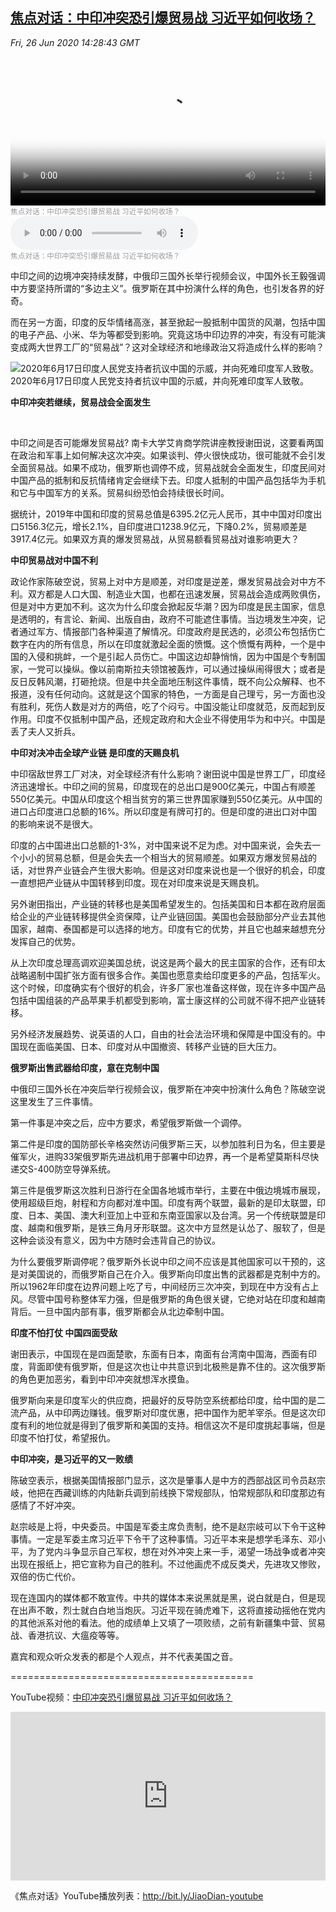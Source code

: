 <!--1593191481000-->
[焦点对话：中印冲突恐引爆贸易战 习近平如何收场？](https://www.voachinese.com/a/voaweishi-20200626-voapc-china-india-conflict-may-detonate-trade-war/5478750.html)
------

<div><i>Fri, 26 Jun 2020 14:28:43 GMT</i></div><video poster="https://images.weserv.nl?url=gdb.voanews.com/91e61406-985f-41dc-a63d-fb442c617594_tv_r1_s_w900.jpg" src="https://av.voanews.com/Videoroot/Pangeavideo/2020/06/9/91/91e61406-985f-41dc-a63d-fb442c617594_240p.mp4" style="width:100%" controls></video><div><small style="color: #999;">焦点对话：中印冲突恐引爆贸易战 习近平如何收场？</small></div><audio src="https://av.voanews.com/clips/VCH/2020/06/26/15538813-2640-4081-bbb1-05e0f3d2ded7.mp3" controls></audio><div><small style="color: #999;">焦点对话：中印冲突恐引爆贸易战 习近平如何收场？</small></div><p>中印之间的边境冲突持续发酵，中俄印三国外长举行视频会议，中国外长王毅强调中方要坚持所谓的“多边主义”。俄罗斯在其中扮演什么样的角色，也引发各界的好奇。</p><p>而在另一方面，印度的反华情绪高涨，甚至掀起一股抵制中国货的风潮，包括中国的电子产品、小米、华为等都受到影响。究竟这场中印边界的冲突，有没有可能演变成两大世界工厂的“贸易战”？这对全球经济和地缘政治又将造成什么样的影响？</p><div class="contentImage floatLeft" ><img  class="photo" src="https://images.weserv.nl?url=gdb.voanews.com/C7BDE69B-D16B-4EF7-9A87-277C7EA51E64_w900.jpg" alt="2020年6月17日印度人民党支持者抗议中国的示威，并向死难印度军人致敬。" border="0"/><span class="imageCaption">2020年6月17日印度人民党支持者抗议中国的示威，并向死难印度军人致敬。</span></div><p><strong>中印冲突若继续，贸易战会全面发生</strong></p><p> </p><p>中印之间是否可能爆发贸易战? 南卡大学艾肯商学院讲座教授谢田说，这要看两国在政治和军事上如何解决这次冲突。如果谈判、停火很快成功，很可能就不会引发全面贸易战。如果不成功，俄罗斯也调停不成，贸易战就会全面发生，印度民间对中国产品的抵制和反抗情绪肯定会继续下去。印度人抵制的中国产品包括华为手机和它与中国军方的关系。贸易纠纷恐怕会持续很长时间。</p><p>据统计，2019年中国和印度的贸易总值是6395.2亿元人民币，其中中国对印度出口5156.3亿元，增长2.1%，自印度进口1238.9亿元，下降0.2%，贸易顺差是3917.4亿元。如果双方真的爆发贸易战，从贸易额看贸易战对谁影响更大？</p><a href="/content/article/4944878.html"></a><p><strong>中印贸易战对中国不利</strong></p><p>政论作家陈破空说，贸易上对中方是顺差，对印度是逆差，爆发贸易战会对中方不利。双方都是人口大国、制造业大国，也都在迅速发展，贸易战会造成两败俱伤，但是对中方更加不利。这次为什么印度会掀起反华潮？因为印度是民主国家，信息是透明的，有言论、新闻、出版自由，政府不可能遮住事情。当边境发生冲突，记者通过军方、情报部门各种渠道了解情况。印度政府是民选的，必须公布包括伤亡数字在内的所有信息，所以在印度就激起全面的愤慨。这个愤慨有两种，一个是中国的入侵和挑衅，一个是引起人员伤亡。中国这边却静悄悄，因为中国是个专制国家，一党可以操纵。像以前南斯拉夫领馆被轰炸，可以通过操纵闹得很大；或者是反日反韩风潮，打砸抢烧。但是中共全面地压制这件事情，既不向公众解释、也不报道，没有任何动向。这就是这个国家的特色，一方面是自己理亏，另一方面也没有胜利，死伤人数是对方的两倍，吃了个闷亏。中国没能让印度就范，反而起到反作用。印度不仅抵制中国产品，还规定政府和大企业不得使用华为和中兴。中国是丢了夫人又折兵。</p><a href="/content/article/4110939.html"></a><p><strong>中印对决冲击全球产业链 是印度的天赐良机</strong></p><p>中印宿敌世界工厂对决，对全球经济有什么影响？谢田说中国是世界工厂，印度经济迅速增长。中印之间的贸易，印度现在的总出口是900亿美元，中国占有顺差550亿美元。中国从印度这个相当贫穷的第三世界国家赚到550亿美元。从中国的进口占印度进口总额的16%。所以印度是有牌可打的。但是印度的进出口对中国的影响来说不是很大。</p><p>印度的占中国进出口总额的1-3%，对中国来说不足为虑。对中国来说，会失去一个小小的贸易总额，但是会失去一个相当大的贸易顺差。如果双方爆发贸易战的话，对世界产业链会产生很大影响。但是这对印度来说也是一个很好的机会，印度一直想把产业链从中国转移到印度。现在对印度来说是天赐良机。</p><p>另外谢田指出，产业链的转移也是美国希望发生的。包括美国和日本都在政府层面给企业的产业链转移提供全资保障，让产业链回国。美国也会鼓励部分产业去其他国家，越南、泰国都是可以选择的地方。印度有它的优势，并且它也越来越想充分发挥自己的优势。</p><p>从上次印度总理高调欢迎美国总统，说这是两个最大的民主国家的合作，还有印太战略遏制中国扩张方面有很多合作。美国也愿意卖给印度更多的产品，包括军火。这个时候，印度确实有个很好的机会，许多厂家也准备这样做，现在许多中国产品包括中国组装的产品苹果手机都受到影响，富士康这样的公司就不得不把产业链转移。</p><p>另外经济发展趋势、说英语的人口，自由的社会法治环境和保障是中国没有的。中国现在面临美国、日本、印度对从中国撤资、转移产业链的巨大压力。</p><a href="/content/article/5303621.html"></a><p><strong>俄罗斯出售武器给印度，意在克制中国</strong></p><p>中俄印三国外长在冲突后举行视频会议，俄罗斯在冲突中扮演什么角色？陈破空说这里发生了三件事情。</p><p>第一件事是冲突之后，应中方要求，希望俄罗斯做一个调停。</p><p>第二件是印度的国防部长辛格突然访问俄罗斯三天，以参加胜利日为名，但主要是催军火，进购33架俄罗斯先进战机用于部署中印边界，再一个是希望莫斯科尽快递交S-400防空导弹系统。</p><p>第三件是俄罗斯这次胜利日游行在全国各地城市举行，主要在中俄边境城市展现，使用超级巨炮，射程和方向都对准中国。印度有两个联盟，最新的是印太联盟，印度、日本、美国、澳大利亚加上中亚和东南亚国家以及台湾。另一个传统联盟是印度、越南和俄罗斯，是铁三角月牙形联盟。这次中方显然是认怂了、服软了，但是这种会谈没有意义，因为中方随时会违背自己的协议。</p><p>为什么要俄罗斯调停呢？俄罗斯外长说中印之间不应该是其他国家可以干预的，这是对美国说的，而俄罗斯自己在介入。俄罗斯向印度出售的武器都是克制中方的。所以1962年印度在边界问题上吃了亏，中间经历三次冲突，到现在中方没有占上风。尽管中国号称整体军力强，但是俄罗斯的角色很关键，它绝对站在印度和越南背后。一旦中国内部有事，俄罗斯都会从北边牵制中国。</p><a href="/content/article/5475163.html"></a><p><strong>印度不怕打仗 中国四面受敌</strong></p><p>谢田表示，中国现在是四面楚歌，东面有日本，南面有台湾南中国海，西面有印度，背面即使有俄罗斯，但是这次也让中共意识到北极熊是靠不住的。这次俄罗斯的角色更加恶劣，看到中印冲突就想浑水摸鱼。</p><p>俄罗斯向来是印度军火的供应商，把最好的反导防空系统都给印度，给中国的是二流产品，从中印两边赚钱。俄罗斯对印度优惠，把中国作为肥羊宰杀。但是这次印度有利的地位就是得到了俄罗斯和美国的支持。相信这次不是印度挑起事端，但是印度不怕打仗，希望报仇。</p><a href="/content/article/1571124.html"></a><p><strong>中印冲突，是习近平的又一败绩</strong></p><p>陈破空表示，根据美国情报部门显示，这次是肇事人是中方的西部战区司令员赵宗岐，他把在西藏训练的内陆新兵调到前线换下常规部队，怕常规部队和印度那边有感情了不好冲突。</p><p>赵宗岐是上将，中央委员。中国是军委主席负责制，绝不是赵宗岐可以下令干这种事情。一定是军委主席习近平下令干了这种事情。习近平本来是想学毛泽东、邓小平，为了党内斗争显示自己军权，想在对外冲突上来一手，渴望一场战争或者冲突出现在报纸上，把它宣称为自己的胜利。不过他画虎不成反类犬，先进攻又惨败，双倍的伤亡代价。</p><p>现在连国内的媒体都不敢宣传。中共的媒体本来说黑就是黑，说白就是白，但是现在出声不敢，烈士就白白地当炮灰。习近平现在骑虎难下，这将直接动摇他在党内的其他派系对他的看法。他的成绩单上又填了一项败绩，之前有新疆集中营、贸易战、香港抗议、大瘟疫等等。</p><p>嘉宾和观众听众发表的都是个人观点，并不代表美国之音。</p><p>==========================================</p><p>YouTube视频：<a class="wsw__a" href="https://www.youtube.com/watch?v=TZeeVaF5hqQ" target="_blank">中印冲突恐引爆贸易战 习近平如何收场？</a></p><iframe src="https://www.youtube.com/embed/TZeeVaF5hqQ?&&&enablejsapi=1" frameborder="0" width="100%"  style="min-height:270px" class="external-content YouTube"><a href="https://www.youtube.com/watch?v=TZeeVaF5hqQ&&&">YouTube</a></iframe><p>《焦点对话》YouTube播放列表：<a class="wsw__a" href="http://bit.ly/JiaoDian-youtube" style="font-size: 1em;" target="_blank">http://bit.ly/JiaoDian-youtube</a></p>
